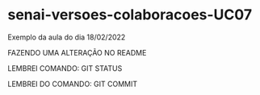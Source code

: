 # senai-versoes-colaboracoes-UC07

Exemplo da aula do dia 18/02/2022


FAZENDO UMA ALTERAÇÃO NO README


LEMBREI COMANDO: GIT STATUS

LEMBREI DO COMANDO: GIT COMMIT
